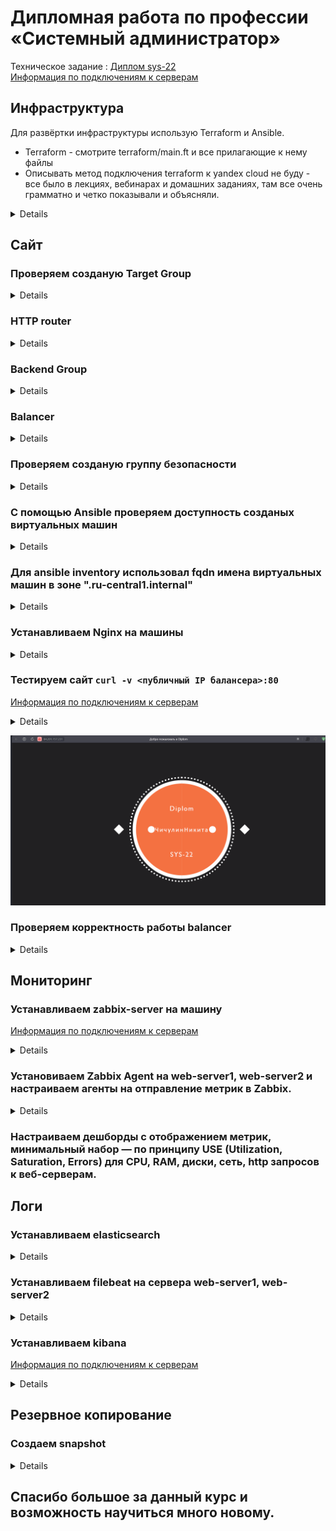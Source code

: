 #  Дипломная работа по профессии «Системный администратор»

Техническое задание : [Диплом sys-22](https://github.com/chichnikita/DiplomNetology/blob/main/Read_tx.md)  
[Информация по подключениям к серверам ](https://github.com/chichnikita/DiplomNetology/blob/main/info.md)

## Инфраструктура
Для развёртки инфраструктуры использую Terraform и Ansible.
 * Terraform - смотрите terraform/main.ft и все прилагающие к нему файлы
 * Описывать метод подключения terraform к yandex cloud не буду - все было в лекциях, вебинарах и домашних заданиях, там все очень грамматно и четко показывали и объясняли.

<details> 

Использовал следующий принцип работы, создал один каталог bastion-new -  на нём сервер terraform. При развертывание terraform, вся инфраструктура разворачивается в другом катологе diplom-new.

   ![image](https://github.com/chichnikita/DiplomNetology/assets/120582480/95ea0227-5d94-4ee8-8567-de544738de46)


## Разворачиваем инфраструктуру используя Terraform 
   ![alt text](https://github.com/chichnikita/DiplomNetology/blob/main/img/Terraform_Init_Validate_Fmt.png?raw=true)
   
   ![alt text](https://github.com/chichnikita/DiplomNetology/blob/main/img/Terraform_Apply.png?raw=true)
   
   ![alt text](https://github.com/chichnikita/DiplomNetology/blob/main/img/Terraform_Apply_End.png?raw=true)
   ![alt-text](https://github.com/chichnikita/DiplomNetology/blob/main/img/gif/Terraform_Apply.gif)
   
Использовал минимальные конфигурации ВМ:2 ядра 20% Intel ice lake, 2-4Гб памяти, 10hdd, прерываемая.
## Проверяем параметры созданых виртуальных машин
  ![image](https://github.com/chichnikita/DiplomNetology/assets/120582480/48b1670d-15ec-480b-a969-7021ba337da8)



Виртуальная машина github - это личный сервер, к проекту он не имеет никакого отношения :) 

</details>

## Сайт
### Проверяем созданую Target Group

<details> 
   
![1-20](./img/tg.png)

</details> 
   
### HTTP router

<details> 
   
![1-21](./img/router.png)

</details> 
   
### Backend Group

<details> 
   

![1-22](./img/bg.png)

</details> 

### Balancer

<details> 

![1-22](./img/Balancer.png)

</details> 

### Проверяем созданую группу безопасности

<details> 

![image](https://github.com/chichnikita/DiplomNetology/assets/120582480/be668b36-a6c3-4ccd-91e7-6e4d1727708e)


</details> 

### С помощью Ansible проверяем доступность созданых виртуальных машин

<details> 

![image](https://github.com/chichnikita/DiplomNetology/assets/120582480/eba01c45-06f1-451e-ba52-f4c984c88e55)


</details> 


### Для ansible inventory использовал fqdn имена виртуальных машин в зоне ".ru-central1.internal"  

<details> 

![image](https://github.com/chichnikita/DiplomNetology/assets/120582480/ac020a07-b8c4-411d-897c-bf080cabcdef)


</details> 

### Устанавливаем Nginx на машины

<details> 

![image](https://github.com/chichnikita/DiplomNetology/assets/120582480/45f4a580-3423-43d3-95a5-7320fe0b6d28)


</details> 

### Тестируем сайт `curl -v <публичный IP балансера>:80` 

[Информация по подключениям к серверам ](https://github.com/chichnikita/DiplomNetology/blob/main/info.md)

<details> 
   
![image](https://github.com/chichnikita/DiplomNetology/assets/120582480/0ef5b0b7-ac30-4bd2-bff6-845771ce7926)


</details> 



![alt-text](https://github.com/chichnikita/DiplomNetology/blob/main/img/gif/Site.gif)
### Проверяем корректность работы balancer

<details> 

![1-20](./img/balancer_logs.png)

</details> 

## Мониторинг
### Устанавливаем zabbix-server на машину 
[Информация по подключениям к серверам ](https://github.com/chichnikita/DiplomNetology/blob/main/info.md)
<details> 

![1-20](./img/Ansible_Playbook_Zabbix-server_1.png)
![1-20](./img/Ansible_Playbook_Zabbix-server_2.png)


</details> 


### Установиваем Zabbix Agent на web-server1, web-server2 и настраиваем агенты на отправление метрик в Zabbix.

<details> 

![image](https://github.com/chichnikita/DiplomNetology/assets/120582480/17853cec-65be-41a4-937e-e2e597c0e704)

![image](https://github.com/chichnikita/DiplomNetology/assets/120582480/64533ebb-e9c1-494c-81e0-daf130a7fc2f)

</details> 

### Настраиваем дешборды с отображением метрик, минимальный набор — по принципу USE (Utilization, Saturation, Errors) для CPU, RAM, диски, сеть, http запросов к веб-серверам.

## Логи
### Устанавливаем elasticsearch 

<details> 
   
![image](https://github.com/chichnikita/DiplomNetology/assets/120582480/2368270c-299f-4273-b652-9178ccf25e21)


</details> 
   
### Устанавливаем filebeat на сервера web-server1, web-server2

<details> 

![image](https://github.com/chichnikita/DiplomNetology/assets/120582480/eb4b416d-15e0-41fb-a2de-fd2b063b214f)


</details> 

### Устанавливаем kibana
[Информация по подключениям к серверам ](https://github.com/chichnikita/DiplomNetology/blob/main/info.md)
<details>
   
![image](https://github.com/chichnikita/DiplomNetology/assets/120582480/3b190e63-db72-4c6d-a400-d421f9aee324)

![image](https://github.com/chichnikita/DiplomNetology/assets/120582480/8ee17592-042e-46bc-8f9a-9162fa7a60f8)

![image](https://github.com/chichnikita/DiplomNetology/assets/120582480/d7ee1186-6f9c-4369-8f4b-7cda648408e3)

</details> 
   
## Резервное копирование
### Создаем snapshot

<details> 

![image](https://github.com/chichnikita/DiplomNetology/assets/120582480/0d3eae1e-4043-48c5-a3c0-41c300518cce)

</details> 
  
## Спасибо большое за данный курс и возможность научиться много новому.
